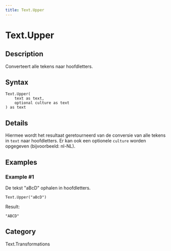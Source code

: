 ```yaml
---
title: Text.Upper
---
```


# Text.Upper


## Description

Converteert alle tekens naar hoofdletters.


## Syntax

```powerquery
Text.Upper(
    text as text,
    optional culture as text
) as text
```


## Details

Hiermee wordt het resultaat geretourneerd van de conversie van alle tekens in <code>text</code> naar hoofdletters. Er kan ook een optionele <code>culture</code> worden opgegeven (bijvoorbeeld: nl-NL).


## Examples

### Example #1 
De tekst &#34;aBcD&#34; ophalen in hoofdletters.
```powerquery
Text.Upper("aBcD")
```

Result: 
```powerquery
"ABCD"
```




## Category
Text.Transformations
